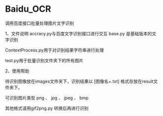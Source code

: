 # Baidu_OCR
调用百度接口批量处理图片文字识别


1、文件说明
  accracy.py与百度文字识别接口进行交互
  base.py 是基础版本的文字识别

  ContextProcess.py用于对识别结果字符串进行处理

  test.py用于批量识别文件夹下的所有图片

2、使用帮助

  待识别图像放在images文件夹下，识别结果以 [图像名+.txt] 格式存放在result文件夹下。

  可识别图片类型 png 、 jpg 、 jpeg 、 bmp

  其他格式请用gif2png.py 转换后再进行识别


